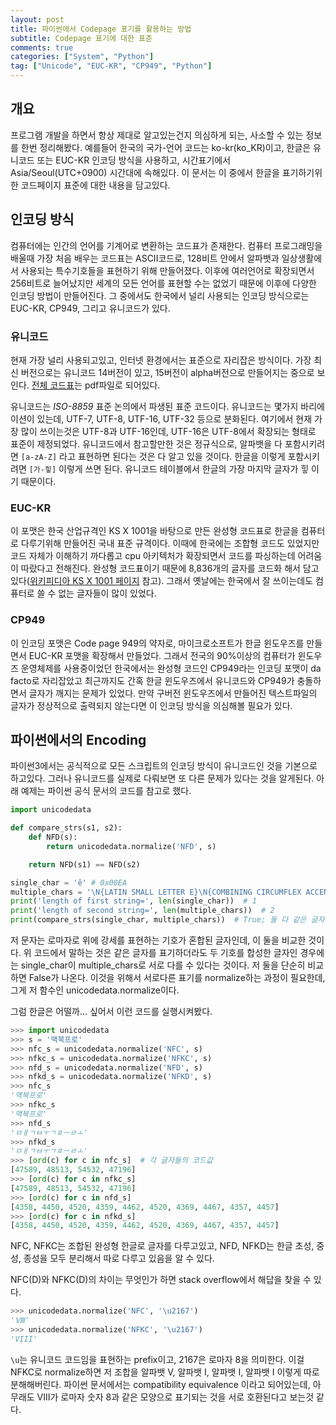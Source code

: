 ```yaml
---
layout: post
title: 파이썬에서 Codepage 표기를 활용하는 방법
subtitle: Codepage 표기에 대한 표준
comments: true
categories: ["System", "Python"]
tag: ["Unicode", "EUC-KR", "CP949", "Python"]
---
```


## 개요

프로그램 개발을 하면서 항상 제대로 알고있는건지 의심하게 되는, 사소할 수 있는 정보를 한번 정리해봤다. 예를들어 한국의 국가-언어 코드는 ko-kr(ko_KR)이고, 한글은 유니코드 또는 EUC-KR 인코딩 방식을 사용하고, 시간표기에서 Asia/Seoul(UTC+0900) 시간대에 속해있다. 이 문서는 이 중에서 한글을 표기하기위한 코드페이지 표준에 대한 내용을 담고있다.

## 인코딩 방식

컴퓨터에는 인간의 언어를 기계어로 변환하는 코드표가 존재한다. 컴퓨터 프로그래밍을 배울때 가장 처음 배우는 코드표는 ASCII코드로, 128비트 안에서 알파뱃과 일상생활에서 사용되는 특수기호들을 표현하기 위해 만들어졌다. 이후에 여러언어로 확장되면서 256비트로 늘어났지만 세계의 모든 언어를 표현할 수는 없었기 때문에 이후에 다양한 인코딩 방법이 만들어진다. 그 중에서도 한국에서 널리 사용되는 인코딩 방식으로는 EUC-KR, CP949, 그리고 유니코드가 있다.

### 유니코드

현재 가장 널리 사용되고있고, 인터넷 환경에서는 표준으로 자리잡은 방식이다. 가장 최신 버전으로는 유니코드 14버전이 있고, 15버전이 alpha버전으로 만들어지는 중으로 보인다. [전체 코드표](https://www.unicode.org/Public/14.0.0/charts/CodeCharts.pdf)는 pdf파일로 되어있다.

유니코드는 _ISO-8859_ 표준 논의에서 파생된 표준 코드이다. 유니코드는 몇가지 바리에이션이 있는데, UTF-7, UTF-8, UTF-16, UTF-32 등으로 분화된다. 여기에서 현재 가장 많이 쓰이는것은 UTF-8과 UTF-16인데, UTF-16은 UTF-8에서 확장되는 형태로 표준이 제정되었다. 유니코드에서 참고할만한 것은 정규식으로, 알파뱃을 다 포함시키려면 `[a-zA-Z]` 라고 표현하면 된다는 것은 다 알고 있을 것이다. 한글을 이렇게 포함시키려면 `[가-힣]` 이렇게 쓰면 된다. 유니코드 테이블에서 한글의 가장 마지막 글자가 힣 이기 때문이다.

### EUC-KR

이 포맷은 한국 산업규격인 KS X 1001을 바탕으로 만든 완성형 코드표로 한글을 컴퓨터로 다루기위해 만들어진 국내 표준 규격이다. 이때에 한국에는 조합형 코드도 있었지만 코드 자체가 이해하기 까다롭고 cpu 아키텍처가 확장되면서 코드를 파싱하는데 어려움이 따랐다고 전해진다. 완성형 코드표이기 때문에 8,836개의 글자를 코드화 해서 담고있다([위키피디아 KS X 1001 페이지](https://ko.wikipedia.org/wiki/KS_X_1001) 참고). 그래서 옛날에는 한국에서 잘 쓰이는데도 컴퓨터로 쓸 수 없는 글자들이 많이 있었다.

### CP949

이 인코딩 포맷은 Code page 949의 약자로, 마이크로소프트가 한글 윈도우즈를 만들면서 EUC-KR 포맷을 확장해서 만들었다. 그래서 전국의 90%이상의 컴퓨터가 윈도우즈 운영체제를 사용중이었던 한국에서는 완성형 코드인 CP949라는 인코딩 포맷이 da facto로 자리잡았고 최근까지도 간혹 한글 윈도우즈에서 유니코드와 CP949가 충돌하면서 글자가 깨지는 문제가 있었다. 만약 구버전 윈도우즈에서 만들어진 텍스트파일의 글자가 정상적으로 출력되지 않는다면 이 인코딩 방식을 의심해볼 필요가 있다.

## 파이썬에서의 Encoding

파이썬3에서는 공식적으로 모든 스크립트의 인코딩 방식이 유니코드인 것을 기본으로 하고있다. 그러나 유니코드를 실제로 다뤄보면 또 다른 문제가 있다는 것을 알게된다. 아래 예제는 파이썬 공식 문서의 코드를 참고로 했다.

``` python
import unicodedata

def compare_strs(s1, s2):
    def NFD(s):
        return unicodedata.normalize('NFD', s)

    return NFD(s1) == NFD(s2)

single_char = 'ê' # 0x00EA
multiple_chars = '\N{LATIN SMALL LETTER E}\N{COMBINING CIRCUMFLEX ACCENT}'  # 0x0065 0x0302
print('length of first string=', len(single_char))  # 1
print('length of second string=', len(multiple_chars))  # 2
print(compare_strs(single_char, multiple_chars))  # True; 둘 다 같은 글자.
```

저 문자는 로마자로 위에 강세를 표현하는 기호가 혼합된 글자인데, 이 둘을 비교한 것이다. 위 코드에서 말하는 것은 같은 글자를 표기하더라도 두 기호를 합성한 글자인 경우에는 single_char이 multiple_chars로 서로 다를 수 있다는 것이다. 저 둘을 단순히 비교하면 False가 나온다. 이것을 위해서 서로다른 표기를 normalize하는 과정이 필요한데, 그게 저 함수인 unicodedata.normalize이다.

그럼 한글은 어떨까… 싶어서 이런 코드를 실행시켜봤다.

``` python
>>> import unicodedata
>>> s = '맥북프로'
>>> nfc_s = unicodedata.normalize('NFC', s)
>>> nfkc_s = unicodedata.normalize('NFKC', s)
>>> nfd_s = unicodedata.normalize('NFD', s)
>>> nfkd_s = unicodedata.normalize('NFKD', s)
>>> nfc_s
'맥북프로'
>>> nfkc_s
'맥북프로'
>>> nfd_s
'ㅁㅐㄱㅂㅜㄱㅍㅡㄹㅗ'
>>> nfkd_s
'ㅁㅐㄱㅂㅜㄱㅍㅡㄹㅗ'
>>> [ord(c) for c in nfc_s]  # 각 글자들의 코드값
[47589, 48513, 54532, 47196]
>>> [ord(c) for c in nfkc_s]
[47589, 48513, 54532, 47196]
>>> [ord(c) for c in nfd_s]
[4358, 4450, 4520, 4359, 4462, 4520, 4369, 4467, 4357, 4457]
>>> [ord(c) for c in nfkd_s]
[4358, 4450, 4520, 4359, 4462, 4520, 4369, 4467, 4357, 4457]
```

NFC, NFKC는 조합된 완성형 한글로 글자를 다루고있고, NFD, NFKD는 한글 초성, 중성, 종성을 모두 분리해서 따로 다루고 있음을 알 수 있다.

NFC(D)와 NFKC(D)의 차이는 무엇인가 하면 stack overflow에서 해답을 찾을 수 있다.

``` python
>>> unicodedata.normalize('NFC', '\u2167')
'Ⅷ'
>>> unicodedata.normalize('NFKC', '\u2167')
'VIII'
```

`\u`는 유니코드 코드임을 표현하는 prefix이고, 2167은 로마자 8을 의미한다. 이걸 NFKC로 normalize하면 저 조합을 알파뱃 V,  알파뱃 I, 알파뱃 I, 알파뱃 I 이렇게 따로 분해해버린다. 파이썬 문서에서는 compatibility equivalence 이라고 되어있는데, 아무래도 VIII가 로마자 숫자 8과 같은 모양으로 표기되는 것을 서로 호환된다고 보는것 같다.
